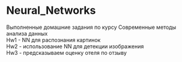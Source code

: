 # Neural_Networks
Выполненные домашние задания по курсу Современные методы анализа данных      
Hw1 - NN для распознания картинок     
Hw2 - использование NN для детекции изображения      
Hw3 - предсказываем оценку отеля по отзыву
